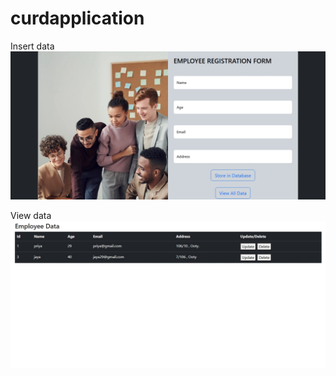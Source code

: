 # curdapplication

Insert data
![image alt](https://github.com/Nivetha12S/curdapplication/blob/d497c98d31cd027722f25261e0d057ff316c1334/Insert%20Page.jpeg)

View data
![image alt](https://github.com/Nivetha12S/curdapplication/blob/50d8b21c9f698c3b8160b83e4eb25b5a788307b3/View%20All%20Data%20Page.jpeg)

